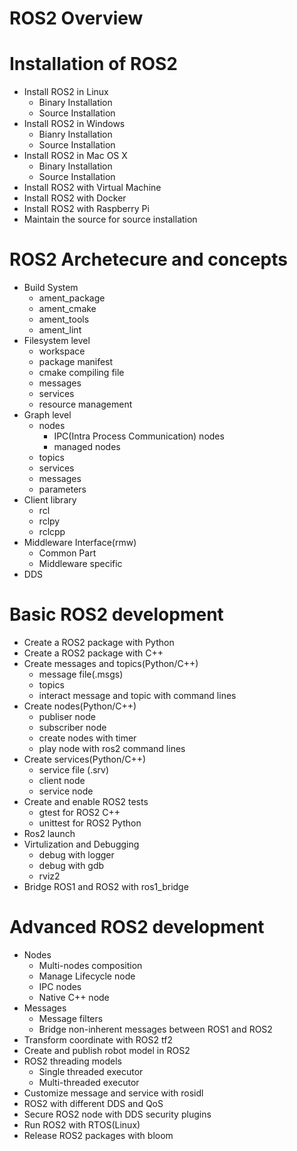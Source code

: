 # ROS2 Overview

# Installation of ROS2
  * Install ROS2 in Linux
    - Binary Installation
    - Source Installation
  * Install ROS2 in Windows
    - Bianry Installation
    - Source Installation
  * Install ROS2 in Mac OS X
    - Binary Installation
    - Source Installation
  * Install ROS2 with Virtual Machine
  * Install ROS2 with Docker
  * Install ROS2 with Raspberry Pi
  * Maintain the source for source installation

# ROS2 Archetecure and concepts
  * Build System
    - ament_package
    - ament_cmake
    - ament_tools
    - ament_lint
  * Filesystem level
    - workspace
    - package manifest
    - cmake compiling file
    - messages
    - services
    - resource management
  * Graph level
    - nodes
      - IPC(Intra Process Communication) nodes
      - managed nodes 
    - topics
    - services
    - messages
    - parameters
  * Client library
    - rcl
    - rclpy
    - rclcpp
  * Middleware Interface(rmw)
    - Common Part
    - Middleware specific 
  * DDS

# Basic ROS2 development
  * Create a ROS2 package with Python
  * Create a ROS2 package with C++
  * Create messages and topics(Python/C++)
    - message file(.msgs)
    - topics
    - interact message and topic with command lines
  * Create nodes(Python/C++)
    - publiser node
    - subscriber node
    - create nodes with timer
    - play node with ros2 command lines
  * Create services(Python/C++)
    - service file (.srv)
    - client node
    - service node
  * Create and enable ROS2 tests
    - gtest for ROS2 C++
    - unittest for ROS2 Python
  * Ros2 launch
  * Virtulization and Debugging
    - debug with logger
    - debug with gdb
    - rviz2
  * Bridge ROS1 and ROS2 with ros1_bridge

# Advanced ROS2 development
  * Nodes
    - Multi-nodes composition
    - Manage Lifecycle node
    - IPC nodes
    - Native C++ node 
  * Messages
    - Message filters
    - Bridge non-inherent messages between ROS1 and ROS2
  * Transform coordinate with ROS2 tf2
  * Create and publish robot model in ROS2
  * ROS2 threading models
    - Single threaded executor
    - Multi-threaded executor
  * Customize message and service with rosidl
  * ROS2 with different DDS and QoS
  * Secure ROS2 node with DDS security plugins
  * Run ROS2 with RTOS(Linux)
  * Release ROS2 packages with bloom
